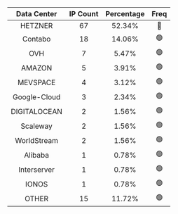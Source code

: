 | Data Center | IP Count | Percentage | Freq |
|:------------:|:--------:|:-----------:|:-----:|
| HETZNER | 67 | 52.34% | 🔴 |
| Contabo | 18 | 14.06% | 🟢 |
| OVH | 7 | 5.47% | 🟢 |
| AMAZON | 5 | 3.91% | 🟢 |
| MEVSPACE | 4 | 3.12% | 🟢 |
| Google-Cloud | 3 | 2.34% | 🟢 |
| DIGITALOCEAN | 2 | 1.56% | 🟢 |
| Scaleway | 2 | 1.56% | 🟢 |
| WorldStream | 2 | 1.56% | 🟢 |
| Alibaba | 1 | 0.78% | 🟢 |
| Interserver | 1 | 0.78% | 🟢 |
| IONOS | 1 | 0.78% | 🟢 |
| OTHER | 15 | 11.72% | 🟢 |